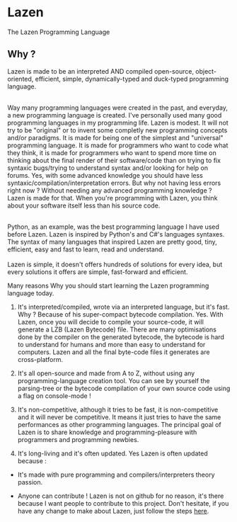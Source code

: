 # Lazen
The Lazen Programming Language

<h2>Why ?</h2>

 Lazen is made to be an interpreted AND compiled open-source, object-oriented, efficient, simple, dynamically-typed and duck-typed             programming language.
<br><br>

Way many programming languages were created in the past, and everyday, a new programming language is created. I've personally used many good programming languages in my programming life. Lazen is modest. It will not try to be "original" or to invent some completly new programming concepts and/or paradigms. It is made for being one of the simplest and "universal" programming language. It is made for programmers who want to code what they think, it is made for programmers who want to spend more time on thinking about the final render of their software/code than on trying to fix syntaxic bugs/trying to understand syntax and/or looking for help on forums. Yes, with some advanced knowledge you should have less syntaxic/compilation/interpretation errors. But why not having less errors right now ? Without needing any advanced programming knowledge ? Lazen is made for that. When you're programming with Lazen, you think about your software itself less than his source code.
<br><br>

Python, as an example, was the best programming language I have used before Lazen. Lazen is inspired by Python's and C#'s languages syntaxes. The syntax of many languages that inspired Lazen are pretty good, tiny, efficient, easy and fast to learn, read and understand.
<br><br>
Lazen is simple, it doesn't offers hundreds of solutions for every idea, but every solutions it offers are simple, fast-forward and efficient.

</h2>Many reasons Why you should start learning the Lazen programming language today.</h2>

1) It's interpreted/compiled, wrote via an interpreted language, but it's fast. Why ? 
Because of his super-compact bytecode compilation. Yes. With Lazen, once you will decide to compile your source-code,
it will generate a LZB (Lazen Bytecode) file. There are many optimisations done by the compiler on the generated bytecode, the bytecode is hard to understand for humans and more than easy to understand for computers. Lazen and all the final byte-code files it generates are cross-platform.

2) It's all open-source and made from A to Z, without using any programming-language creation tool. 
You can see by yourself the parsing-tree or the bytecode compilation of your own source code using a flag on console-mode !

3) It's non-competitive, although it tries to be fast, it is non-competitive and it will never be competitive. It means it just tries to have the same performances as other programming languages. The principal goal of Lazen is to share knowledge and programming-pleasure with programmers and programming newbies.

4) It's long-living and it's often updated. Yes Lazen is often updated because :

- It's made with pure programming and compilers/interpreters theory passion.

- Anyone can contribute ! Lazen is not on github for no reason, it's there because I want people to contribute to this project. Don't hesitate, if you have any change to make about Lazen, just follow the steps <a href="https://gist.github.com/MarcDiethelm/7303312">here</a>.
